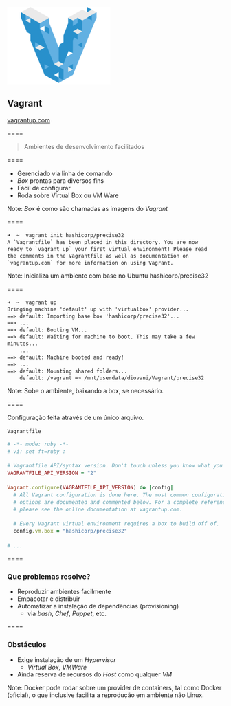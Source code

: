 ![logo-vagrant](img/logos/vagrant.png) <!-- .element: class="no-border no-background" -->

## Vagrant

[vagrantup.com](https://www.vagrantup.com)

====

> Ambientes de desenvolvimento facilitados

====

- Gerenciado via linha de comando
- _Box_ prontas para diversos fins
- Fácil de configurar
- Roda sobre Virtual Box ou VM Ware

Note:
_Box_ é como são chamadas as imagens do _Vagrant_

====

```console
➜  ~  vagrant init hashicorp/precise32
A `Vagrantfile` has been placed in this directory. You are now
ready to `vagrant up` your first virtual environment! Please read
the comments in the Vagrantfile as well as documentation on
`vagrantup.com` for more information on using Vagrant.
```

Note:
Inicializa um ambiente com base no Ubuntu hashicorp/precise32

====

```
➜  ~  vagrant up
Bringing machine 'default' up with 'virtualbox' provider...
==> default: Importing base box 'hashicorp/precise32'...
==> ...
==> default: Booting VM...
==> default: Waiting for machine to boot. This may take a few minutes...
    ...
==> default: Machine booted and ready!
==> ...
==> default: Mounting shared folders...
    default: /vagrant => /mnt/userdata/diovani/Vagrant/precise32
```

Note:
Sobe o ambiente, baixando a box, se necessário.

====

Configuração feita através de um único arquivo.

`Vagrantfile`

```ruby
# -*- mode: ruby -*-
# vi: set ft=ruby :

# Vagrantfile API/syntax version. Don't touch unless you know what you're doing!
VAGRANTFILE_API_VERSION = "2"

Vagrant.configure(VAGRANTFILE_API_VERSION) do |config|
  # All Vagrant configuration is done here. The most common configuration
  # options are documented and commented below. For a complete reference,
  # please see the online documentation at vagrantup.com.

  # Every Vagrant virtual environment requires a box to build off of.
  config.vm.box = "hashicorp/precise32"

# ...
```

====

### Que problemas resolve?

- Reproduzir ambientes facilmente
- Empacotar e distribuir
- Automatizar a instalação de dependências (provisioning)
  + via _bash_, _Chef_, _Puppet_, etc.

====

### Obstáculos

- Exige instalação de um _Hypervisor_
  + _Virtual Box_, _VMWare_
- Ainda reserva de recursos do _Host_ como qualquer _VM_

Note:
Docker pode rodar sobre um provider de containers,
tal como Docker (oficial), o que inclusive facilita
a reprodução em ambiente não Linux.
